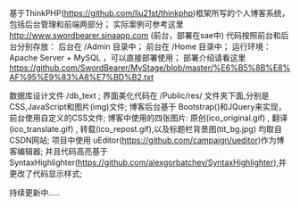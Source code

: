基于ThinkPHP(https://github.com/liu21st/thinkphp)框架所写的个人博客系统，包括后台管理和前端两部分；
实际案例可参考这里 http://www.swordbearer.sinaapp.com (前台，部署在sae中)
代码按照前台和后台分别存放：
  后台在 /Admin 目录中；
  前台在 /Home 目录中；
运行环境：Apache Server + MySQL ，可以直接部署使用；
部署介绍请看这里 https://github.com/SwordBearer/MyStage/blob/master/%E6%B5%8B%E8%AF%95%E9%83%A8%E7%BD%B2.txt

数据库设计文件 /db_text ;
界面美化代码在 /Public/res/ 文件夹下面,分别是CSS,JavaScript和图片(img)文件;
博客后台基于 Bootstrap()和JQuery来实现，前台使用自定义的CSS文件;
博客中使用的四张图片: 原创(ico_original.gif) , 翻译(ico_translate.gif) , 转载(ico_repost.gif),以及标题栏背景图(tit_bg.jpg)
均取自CSDN网站;
项目中使用 uEditor(https://github.com/campaign/ueditor)作为博客编辑器;
并且代码高亮基于 SyntaxHighlighter(https://github.com/alexgorbatchev/SyntaxHighlighter),并更改了代码显示样式;

持续更新中.....
